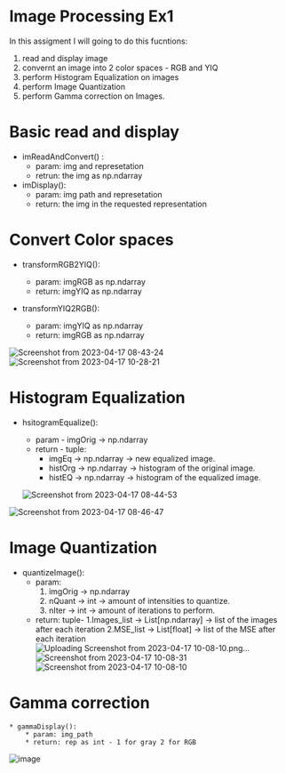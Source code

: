 # Image Processing Ex1

In this assigment I will going to do this fucntions:
1. read and display image 
2. convernt an image into 2 color spaces - RGB and YIQ
3. perform Histogram Equalization on images
4. perform Image Quantization
5. perform Gamma correction on Images.


# Basic read and display
* imReadAndConvert() :
    * param: img and represetation
    * retrun: the img as np.ndarray
* imDisplay():
    * param: img path and represetation
    * return: the img in the requested representation    

# Convert Color spaces
* transformRGB2YIQ():
    * param: imgRGB as np.ndarray
    * return: imgYIQ as np.ndarray

* transformYIQ2RGB():
    * param: imgYIQ as np.ndarray
    * return: imgRGB as np.ndarray

 ![Screenshot from 2023-04-17 08-43-24](https://user-images.githubusercontent.com/100192040/232402037-bb735355-3207-43aa-86ac-a1cf9824c8e4.png)
 ![Screenshot from 2023-04-17 10-28-21](https://user-images.githubusercontent.com/100192040/232415260-44ddfd78-1368-4274-bec8-4b394d6de46a.png)



# Histogram Equalization
* hsitogramEqualize():
   * param - imgOrig -> np.ndarray
   * return - tuple:
        * imgEq -> np.ndarray -> new equalized image.
        * histOrg -> np.ndarray -> histogram of the original image.
       * histEQ -> np.ndarray -> histogram of the equalized image.

  ![Screenshot from 2023-04-17 08-44-53](https://user-images.githubusercontent.com/100192040/232402087-b4bb5207-6d14-4650-b338-d3fbb8ccdc3c.png)
  
![Screenshot from 2023-04-17 08-46-47](https://user-images.githubusercontent.com/100192040/232402121-747969d1-7b74-433a-b71e-2ecf77af11f4.png)

  
#  Image Quantization
   * quantizeImage():
        * param:  
            1. imgOrig -> np.ndarray 
            2.  nQuant -> int -> amount of intensities to quantize.
            3. nIter -> int -> amount of iterations to perform.
        * return: tuple-
             1.Images_list -> List[np.ndarray] -> list of the images after each iteration 
             2.MSE_list -> List[float] -> list of the MSE after each iteration
![Uploading Screenshot from 2023-04-17 10-08-10.png…]()
![Screenshot from 2023-04-17 10-08-31](https://user-images.githubusercontent.com/100192040/232410543-fb2676e4-d5b1-44fe-86ea-d48b4bed2ac6.png)
![Screenshot from 2023-04-17 10-08-10](https://user-images.githubusercontent.com/100192040/232410526-a26a878a-93d1-47c3-8471-0557d01c627e.png)


# Gamma correction
    * gammaDisplay():
        * param: img_path 
        * return: rep as int - 1 for gray 2 for RGB
![image](https://user-images.githubusercontent.com/100192040/232410852-62371761-1a81-495e-90ac-2a0ae22ff254.png)
